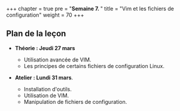+++
chapter = true
pre = "<b>Semaine 7. </b>"
title = "Vim et les fichiers de configuration"
weight = 70
+++

## Plan de la leçon

- **Théorie : Jeudi 27 mars**
  - Utilisation avancée de VIM.
  - Les principes de certains fichiers de configuration Linux.

- **Atelier : Lundi 31 mars**.
  - Installation d'outils.
  - Utilisation de VIM.
  - Manipulation de fichiers de configuration.


